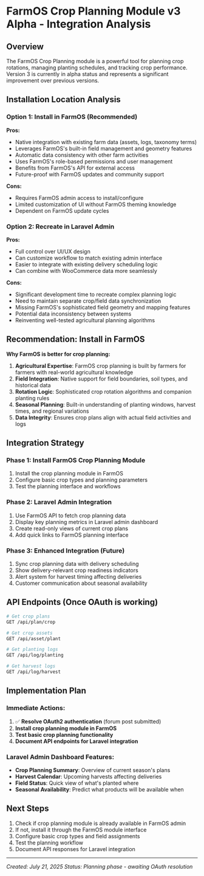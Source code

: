 # FarmOS Crop Planning Module v3 Alpha - Integration Analysis

## Overview
The FarmOS Crop Planning module is a powerful tool for planning crop rotations, managing planting schedules, and tracking crop performance. Version 3 is currently in alpha status and represents a significant improvement over previous versions.

## Installation Location Analysis

### Option 1: Install in FarmOS (Recommended)
**Pros:**
- Native integration with existing farm data (assets, logs, taxonomy terms)
- Leverages FarmOS's built-in field management and geometry features
- Automatic data consistency with other farm activities
- Uses FarmOS's role-based permissions and user management
- Benefits from FarmOS's API for external access
- Future-proof with FarmOS updates and community support

**Cons:**
- Requires FarmOS admin access to install/configure
- Limited customization of UI without FarmOS theming knowledge
- Dependent on FarmOS update cycles

### Option 2: Recreate in Laravel Admin
**Pros:**
- Full control over UI/UX design
- Can customize workflow to match existing admin interface
- Easier to integrate with existing delivery scheduling logic
- Can combine with WooCommerce data more seamlessly

**Cons:**
- Significant development time to recreate complex planning logic
- Need to maintain separate crop/field data synchronization
- Missing FarmOS's sophisticated field geometry and mapping features
- Potential data inconsistency between systems
- Reinventing well-tested agricultural planning algorithms

## Recommendation: Install in FarmOS

**Why FarmOS is better for crop planning:**

1. **Agricultural Expertise**: FarmOS crop planning is built by farmers for farmers with real-world agricultural knowledge
2. **Field Integration**: Native support for field boundaries, soil types, and historical data
3. **Rotation Logic**: Sophisticated crop rotation algorithms and companion planting rules
4. **Seasonal Planning**: Built-in understanding of planting windows, harvest times, and regional variations
5. **Data Integrity**: Ensures crop plans align with actual field activities and logs

## Integration Strategy

### Phase 1: Install FarmOS Crop Planning Module
1. Install the crop planning module in FarmOS
2. Configure basic crop types and planning parameters
3. Test the planning interface and workflows

### Phase 2: Laravel Admin Integration
1. Use FarmOS API to fetch crop planning data
2. Display key planning metrics in Laravel admin dashboard
3. Create read-only views of current crop plans
4. Add quick links to FarmOS planning interface

### Phase 3: Enhanced Integration (Future)
1. Sync crop planning data with delivery scheduling
2. Show delivery-relevant crop readiness indicators
3. Alert system for harvest timing affecting deliveries
4. Customer communication about seasonal availability

## API Endpoints (Once OAuth is working)

```bash
# Get crop plans
GET /api/plan/crop

# Get crop assets
GET /api/asset/plant

# Get planting logs
GET /api/log/planting

# Get harvest logs  
GET /api/log/harvest
```

## Implementation Plan

### Immediate Actions:
1. ✅ **Resolve OAuth2 authentication** (forum post submitted)
2. **Install crop planning module in FarmOS**
3. **Test basic crop planning functionality**
4. **Document API endpoints for Laravel integration**

### Laravel Admin Dashboard Features:
- **Crop Planning Summary**: Overview of current season's plans
- **Harvest Calendar**: Upcoming harvests affecting deliveries
- **Field Status**: Quick view of what's planted where
- **Seasonal Availability**: Predict what products will be available when

## Next Steps
1. Check if crop planning module is already available in FarmOS admin
2. If not, install it through the FarmOS module interface
3. Configure basic crop types and field assignments
4. Test the planning workflow
5. Document API responses for Laravel integration

---
*Created: July 21, 2025*
*Status: Planning phase - awaiting OAuth resolution*
